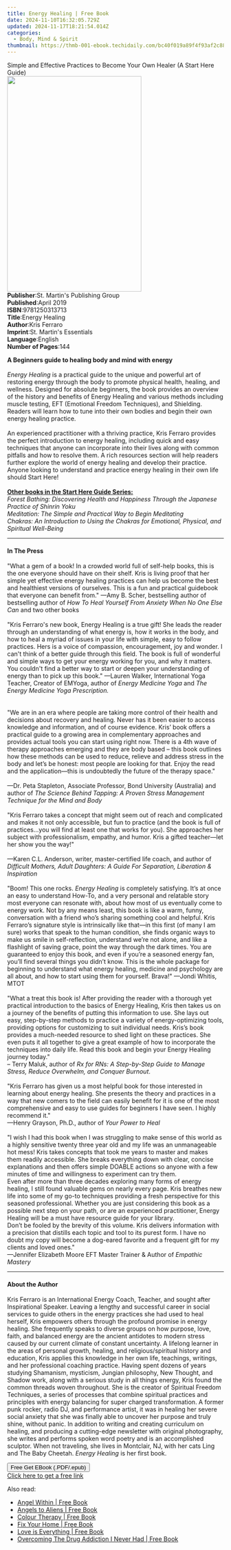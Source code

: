 ```yaml
---
title: Energy Healing | Free Book
date: 2024-11-10T16:32:05.729Z
updated: 2024-11-17T18:21:54.014Z
categories:
  - Body, Mind & Spirit
thumbnail: https://thmb-001-ebook.techidaily.com/bc40f019a89f4f93af2c88c33b1e7e8df9f8dfaf6f5ead254374c5d12135d8f6.jpg
---
```

<main id="book-container">
  <div class="flex flex-col">
    <div class="book-brief flex-1 py-6 px-4 sm:p-6 md:py-10 md:px-8">
      <!-- brief-->
      <div class="book-brief-main">
        Simple and Effective Practices to Become Your Own Healer (A Start Here
        Guide)
      </div>
    </div>
    <div
      class="book-meta-info flex-1 grid gap-4 col-start-1 col-end-3 row-start-1 sm:mb-6 sm:grid-cols-4 lg:gap-6 lg:col-start-2 lg:row-end-6 lg:row-span-6 lg:mb-0"
    >
      <div
        class="book-meta-info-left place-content-center mt-4 p-4 text-sm leading-6 col-start-2 col-span-2 dark:text-slate-400"
      >
        <img
          class="w-full h-500 object-cover rounded-lg sm:h-255 sm:col-span-2 lg:col-span-full"
          src="https://img-001-ebook.techidaily.com/39415584d4a7c399928079d8254bcdc4fb85b6149099723eaa9c1097e75011ab.jpg"
          alt=""
          width="312"
          height="500"
        />
      </div>
      <div
        class="book-meta-info-right mt-2 col-start-1 row-start-2 col-span-3 self-center"
      >
        <!-- meta data  -->
        <div class="flex flex-col px-4 md:px-8">
          <div class="flex-1">
            <strong>Publisher</strong>:<span class="px-2"
              >St. Martin&#39;s Publishing Group</span
            >
          </div>
          <div class="flex-1">
            <strong>Published</strong>:<span class="px-2">April 2019</span>
          </div>
          <div class="flex-1">
            <strong>ISBN</strong>:<span class="px-2">9781250313713</span>
          </div>
          <div class="flex-1">
            <strong>Title</strong>:<span class="px-2">Energy Healing</span>
          </div>
          <div class="flex-1">
            <strong>Author</strong>:<span class="px-2">Kris Ferraro</span>
          </div>
          <div class="flex-1">
            <strong>Imprint</strong>:<span class="px-2"
              >St. Martin&#39;s Essentials</span
            >
          </div>
          <div class="flex-1">
            <strong>Language</strong>:<span class="px-2">English</span>
          </div>
          <div class="flex-1">
            <strong>Number of Pages</strong>:<span class="px-2">144</span>
          </div>
        </div>
      </div>
    </div>
    <div class="book-description flex-1 py-6 px-4 sm:p-6 md:py-10 md:px-8">
      <div class="book-description-main">
        <div accordion-content="" id="description">
          <p>
            <b>A Beginners guide to healing body and mind with energy</b
            ><br /><br /><i>Energy Healing </i>is a practical guide to the
            unique and powerful art of restoring energy through the body to
            promote physical health, healing, and wellness. Designed for
            absolute beginners, the book provides an overview of the history and
            benefits of Energy Healing and various methods including muscle
            testing, EFT (Emotional Freedom Techniques), and Shielding. Readers
            will learn how to tune into their own bodies and begin their own
            energy healing practice. <br /><br />An experienced practitioner
            with a thriving practice, Kris Ferraro provides the perfect
            introduction to energy healing, including quick and easy techniques
            that anyone can incorporate into their lives along with common
            pitfalls and how to resolve them. A rich resources section will help
            readers further explore the world of energy healing and develop
            their practice. Anyone looking to understand and practice energy
            healing in their own life should Start Here!<br /><br /><b
              ><u>Other books in the Start Here Guide Series:</u></b
            ><br /><i
              >Forest Bathing: Discovering Health and Happiness Through the
              Japanese Practice of Shinrin Yoku<br />Meditation: The Simple and
              Practical Way to Begin Meditating<br />Chakras: An Introduction to
              Using the Chakras for Emotional, Physical, and Spiritual
              Well-Being</i
            >
          </p>
        </div>
        <div class="accordion-fader"></div>
      </div>
    </div>
    <div class="book-excerpts flex-1 py-6 px-4 sm:p-6 md:py-10 md:px-8">
      <!-- excerpts-->
      <div class="book-excerpts-main">
        <hr />
        <h4 class="placeholder placeholder-heading">
          <span>In The Press</span>
        </h4>
        <p></p>
        <p>
          "What a gem of a book! In a crowded world full of self-help books,
          this is the one everyone should have on their shelf. Kris is living
          proof that her simple yet effective energy healing practices can help
          us become the best and healthiest versions of ourselves. This is a fun
          and practical guidebook that everyone can benefit from." —Amy B.
          Scher, bestselling author of bestselling author of
          <i>How To Heal Yourself From Anxiety When No One Else Can </i>and two
          other books<br /><br />"Kris Ferraro's new book, Energy Healing is a
          true gift! She leads the reader through an understanding of what
          energy is, how it works in the body, and how to heal a myriad of
          issues in your life with simple, easy to follow practices. Hers is a
          voice of compassion, encouragement, joy and wonder. I can't think of a
          better guide through this field. The book is full of wonderful and
          simple ways to get your energy working for you, and why it matters.
          You couldn't find a better way to start or deepen your understanding
          of energy than to pick up this book." —Lauren Walker, International
          Yoga Teacher, Creator of EMYoga, author of
          <i>Energy Medicine Yoga </i>and<i>
            The Energy Medicine Yoga Prescription.</i
          ><br /><br /><br />"We are in an era where people are taking more
          control of their health and decisions about recovery and healing.
          Never has it been easier to access knowledge and information, and of
          course evidence. Kris’ book offers a practical guide to a growing area
          in complementary approaches and provides actual tools you can start
          using right now. There is a 4th wave of therapy approaches emerging
          and they are body based – this book outlines how these methods can be
          used to reduce, relieve and address stress in the body and let’s be
          honest: most people are looking for that. Enjoy the read and the
          application—this is undoubtedly the future of the therapy space."<br /><br />—Dr.
          Peta Stapleton, Associate Professor, Bond University (Australia) and
          author of
          <i
            >The Science Behind Tapping: A Proven Stress Management Technique
            for the Mind and Body<br /><br /></i
          >"Kris Ferraro takes a concept that might seem out of reach and
          complicated and makes it not only accessible, but fun to practice (and
          the book is full of practices...you will find at least one that works
          for you). She approaches her subject with professionalism, empathy,
          and humor. Kris a gifted teacher—let her show you the way!"<br /><br />—Karen
          C.L. Anderson, writer, master-certified life coach, and author of
          <i
            >Difficult Mothers, Adult Daughters: A Guide For Separation,
            Liberation &amp; Inspiration<br /><br /></i
          >"Boom! This one rocks. <i>Energy Healing</i> is completely
          satisfying. It’s at once an easy to understand How-To, and a very
          personal and relatable story most everyone can resonate with, about
          how most of us eventually come to energy work. Not by any means least,
          this book is like a warm, funny, conversation with a friend who’s
          sharing something cool and helpful. Kris Ferraro’s signature style is
          intrinsically like that—in this first (of many I am sure) works that
          speak to the human condition, she finds organic ways to make us smile
          in self-reflection, understand we’re not alone, and like a flashlight
          of saving grace, point the way through the dark times. You are
          guaranteed to enjoy this book, and even if you’re a seasoned energy
          fan, you’ll find several things you didn’t know. This is the whole
          package for beginning to understand what energy healing, medicine and
          psychology are all about, and how to start using them for yourself.
          Brava!" —Jondi Whitis, MTOT<br /><br />"What a treat this book is!
          After providing the reader with a thorough yet practical introduction
          to the basics of Energy Healing, Kris then takes us on a journey of
          the benefits of putting this information to use. She lays out easy,
          step-by-step methods to practice a variety of energy-optimizing tools,
          providing options for customizing to suit individual needs. Kris’s
          book provides a much-needed resource to shed light on these practices.
          She even puts it all together to give a great example of how to
          incorporate the techniques into daily life. Read this book and begin
          your Energy Healing journey today." <br />– Terry Maluk, author of
          <i
            >Rx for RNs: A Step-by-Step Guide to Manage Stress, Reduce
            Overwhelm, and Conquer Burnout</i
          >.<br /><br />"Kris Ferraro has given us a most helpful book for those
          interested in learning about energy healing. She presents the theory
          and practices in a way that new comers to the field can easily benefit
          for it is one of the most comprehensive and easy to use guides for
          beginners I have seen. I highly recommend it."<br />—Henry Grayson,
          Ph.D., author of <i>Your Power to Heal<br /><br /></i>"I wish I had
          this book when I was struggling to make sense of this world as a
          highly sensitive twenty three year old and my life was an unmanageable
          hot mess! Kris takes concepts that took me years to master and makes
          them readily accessible. She breaks everything down with clear,
          concise explanations and then offers simple DOABLE actions so anyone
          with a few minutes of time and willingness to experiment can try them.
          <br />Even after more than three decades exploring many forms of
          energy healing, I still found valuable gems on nearly every page. Kris
          breathes new life into some of my go-to techniques providing a fresh
          perspective for this seasoned professional. Whether you are just
          considering this book as a possible next step on your path, or are an
          experienced practitioner, Energy Healing will be a must have resource
          guide for your library. <br />Don’t be fooled by the brevity of this
          volume. Kris delivers information with a precision that distills each
          topic and tool to its purest form. I have no doubt my copy will become
          a dog-eared favorite and a frequent gift for my clients and loved
          ones."<br />—Jennifer Elizabeth Moore EFT Master Trainer &amp; Author
          of <i>Empathic Mastery</i>
        </p>
        <p></p>
      </div>
    </div>
    <div class="book-about-author flex-1 py-6 px-4 sm:p-6 md:py-10 md:px-8">
      <!-- about author-->
      <div class="book-main-author-main">
        <hr />
        <h4 class="placeholder placeholder-heading">
          <span>About the Author</span>
        </h4>
        <p>
          Kris Ferraro is an International Energy Coach, Teacher, and sought
          after Inspirational Speaker. Leaving a lengthy and successful career
          in social services to guide others in the energy practices she had
          used to heal herself, Kris empowers others through the profound
          promise in energy healing. She frequently speaks to diverse groups on
          how purpose, love, faith, and balanced energy are the ancient
          antidotes to modern stress caused by our current climate of constant
          uncertainty. A lifelong learner in the areas of personal growth,
          healing, and religious/spiritual history and education, Kris applies
          this knowledge in her own life, teachings, writings, and her
          professional coaching practice. Having spent dozens of years studying
          Shamanism, mysticism, Jungian philosophy, New Thought, and Shadow
          work, along with a serious study in all things energy, Kris found the
          common threads woven throughout. She is the creator of Spiritual
          Freedom Techniques, a series of processes that combine spiritual
          practices and principles with energy balancing for super charged
          transformation. A former punk rocker, radio DJ, and performance
          artist, it was in healing her severe social anxiety that she was
          finally able to uncover her purpose and truly shine, without panic. In
          addition to writing and creating curriculum on healing, and producing
          a cutting-edge newsletter with original photography, she writes and
          performs spoken word poetry and is an accomplished sculptor. When not
          traveling, she lives in Montclair, NJ, with her cats Ling and The Baby
          Cheetah. <i>Energy Healing</i> is her first book.
        </p>
      </div>
    </div>
    <div class="book-free-get flex-1 py-6 px-4 sm:p-6 md:py-10 md:px-8">
      <button
        id="btn-free-get"
        class="bg-blue-500 hover:bg-blue-700 text-white font-bold py-2 px-4 rounded"
      >
        Free Get EBook (.PDF/.epub)
      </button>
      <div id="countdown-display" class="px-2 text-lg mt-2"></div>
      <a
        id="free-link"
        class="hidden bg-blue-500 hover:bg-blue-700 text-white font-bold py-2 px-4 rounded"
        href="https://www.ebooks.com/en-us/book/96296076/energy-healing/kris-ferraro/"
        target="_blank"
        >Click here to get a free link</a
      >
    </div>
    <script>
      let countdownTime = 0;
      let countdownInterval = null;
      document
        .getElementById('btn-free-get')
        .addEventListener('click', startCountdown);
      function startCountdown() {
        countdownTime = new Date().getTime() + 60000 * 3;
        countdownInterval = setInterval(updateCountdown, 1000);
        document.getElementById('btn-free-get').disabled = true;
        document
          .getElementById('btn-free-get')
          .classList.add('bg-gray-500', 'cursor-not-allowed');
      }
      function updateCountdown() {
        let currentTime = new Date().getTime();
        let timeLeft = countdownTime - currentTime;
        let secondsLeft = Math.floor(timeLeft / 1000);
        document.getElementById('countdown-display').innerHTML =
          `Remaining time: ${secondsLeft} seconds.`;
        if (secondsLeft <= 0) {
          clearInterval(countdownInterval);
          document.getElementById('btn-free-get').classList.add('hidden');
          document.getElementById('free-link').classList.remove('hidden');
          document.getElementById('countdown-display').innerHTML = '';
        }
      }
    </script>
  </div>
</main>

<ins class="adsbygoogle"
      style="display:block"
      data-ad-client="ca-pub-7571918770474297"
      data-ad-slot="8358498916"
      data-ad-format="auto"
      data-full-width-responsive="true"></ins>
    

<span class="atpl-alsoreadstyle">Also read:</span>
<div><ul>
<li><a href="https://novels-ebooks.techidaily.com/210611615-9781684980918-angel-within/"><u>Angel Within | Free Book</u></a></li>
<li><a href="https://novels-ebooks.techidaily.com/210611712-9781638121350-angels-to-aliens/"><u>Angels to Aliens | Free Book</u></a></li>
<li><a href="https://novels-ebooks.techidaily.com/210609608-9781911163190-colour-therapy/"><u>Colour Therapy | Free Book</u></a></li>
<li><a href="https://novels-ebooks.techidaily.com/210609874-9781911042860-fix-your-home/"><u>Fix Your Home | Free Book</u></a></li>
<li><a href="https://novels-ebooks.techidaily.com/210611731-9789811848575-love-is-everything/"><u>Love is Everything | Free Book</u></a></li>
<li><a href="https://novels-ebooks.techidaily.com/210611901-9798986225012-overcoming-the-drug-addiction-i-never-had/"><u>Overcoming The Drug Addiction I Never Had | Free Book</u></a></li>
</ul></div>

